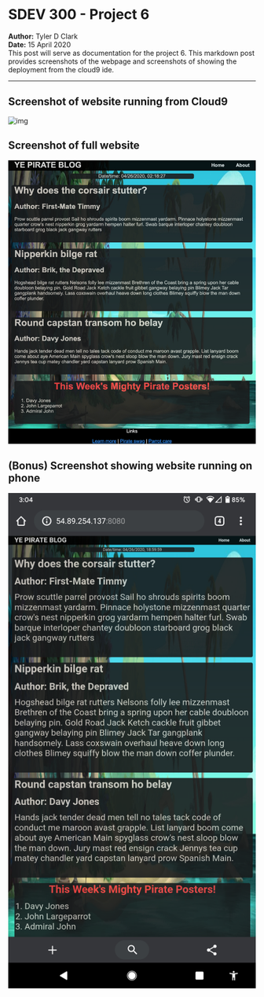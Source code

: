 # SDEV 300 - Project 6

**Author:** Tyler D Clark  
**Date:** 15 April 2020  
This post will serve as documentation for the project 6. This markdown post provides screenshots of the webpage and screenshots of showing the deployment from the cloud9 ide.
___

## Screenshot of website running from Cloud9

![img](ss1.png)

## Screenshot of full website

![img2](ss2.png)

## (Bonus) Screenshot showing website running on phone

![img3](ss3.png)
